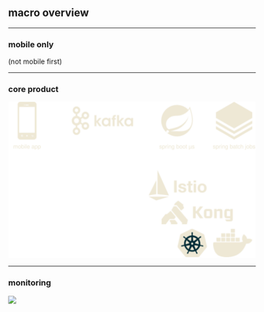 ## macro overview

------

### mobile only
(not mobile first)

------

### core product
<img src="svg/overview/core-product.svg"/>

------

### monitoring
<img src="svg/overview/monitoring.svg"/>

